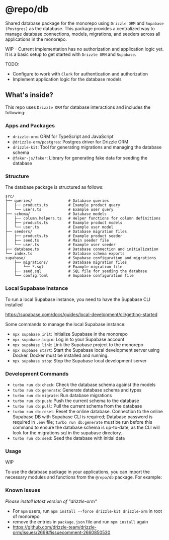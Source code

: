 # @repo/db

Shared database package for the monorepo using `Drizzle ORM` and `Supabase (Postgres)` as the database. This package provides a centralized way to manage database connections, models, migrations, and seeders across all applications in the monorepo.

WIP - Current implementation has no authorization and application logic yet. It is a basic setup to get started with `Drizzle ORM` and `Supabase`.

TODO:

- Configure to work with `Clerk` for authentication and authorization
- Implement application logic for the database models

## What's inside?

This repo uses `Drizzle ORM` for database interactions and includes the following:

### Apps and Packages

- `drizzle-orm`: ORM for TypeScript and JavaScript
- `@drizzle-orm/postgres`: Postgres driver for Drizzle ORM
- `drizzle-kit`: Tool for generating migrations and managing the database schema
- `@faker-js/faker`: Library for generating fake data for seeding the database

### Structure

The database package is structured as follows:

```
src/
├── queries/                # Database queries
│   ├── products.ts         # Example product query
│   └── users.ts            # Example user query
├── schema/                 # Database models
│   ├── column.helpers.ts   # Helper functions for column definitions
│   ├── products.ts         # Example product models
│   └── user.ts             # Example user model
├── seeders/                # Database migration files
│   ├── products.ts         # Example product seeder
│   ├── seed.ts             # Main seeder file
│   └── user.ts             # Example user seeder
├── database.ts             # Database connection and initialization
└── index.ts                # Database schema exports
supabase/                   # Supabase configuration and migrations
    ├── migrations/         # Database migration files
    │   └── *.sql           # Example migration file
    ├── seed.sql            # SQL file for seeding the database
    └── config.toml         # Supabase configuration file
```

### Local Supabase Instance

To run a local Supabase instance, you need to have the Supabase CLI installed

https://supabase.com/docs/guides/local-development/cli/getting-started

Some commands to manage the local Supabase instance:

- `npx supabase init`: Initialize Supabase in the monorepo
- `npx supabase login`: Log in to your Supabase account
- `npx supabase link`: Link the Supabase project to the monorepo
- `npx supbase start`: Start the Supabase local development server using Docker. Docker must be installed and running.
- `npx supabase stop`: Stop the Supabase local development server

### Development Commands

- `turbo run db:check`: Check the database schema against the models
- `turbo run db:generate`: Generate database schema and types
- `turbo run db:migrate`: Run database migrations
- `turbo run db:push`: Push the current schema to the database
- `turbo run db:pull`: Pull the current schema from the database
- `turbo run db:reset`: Reset the online database. Connection to the online Supabase DB with Supabase CLI is required; Database password is required in `.env` file; `turbo run db:generate` must be run before this command to ensure the database schema is up-to-date, as the CLI will look for the migrations sql in the supabase directory.
- `turbo run db:seed`: Seed the database with initial data

### Usage

WIP

To use the database package in your applications, you can import the necessary modules and functions from the `@repo/db` package. For example:

### Known Issues

_Please install latest version of "drizzle-orm"_

- For `npm` users, run `npm install --force drizzle-kit drizzle-orm` in root of monorepo
- remove the entries in `package.json` file and run `npm install` again
- https://github.com/drizzle-team/drizzle-orm/issues/2699#issuecomment-2660850530
